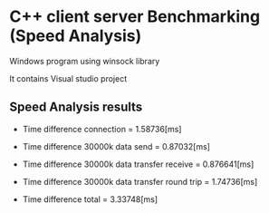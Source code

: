 # C++ client server Benchmarking (Speed Analysis)

Windows program using winsock library

It contains Visual studio project

## Speed Analysis results

- Time difference connection = 1.58736[ms]

- Time difference 30000k data send = 0.87032[ms]

- Time difference 30000k data transfer receive = 0.876641[ms]

- Time difference 30000k data transfer round trip = 1.74736[ms]

- Time difference total = 3.33748[ms]

